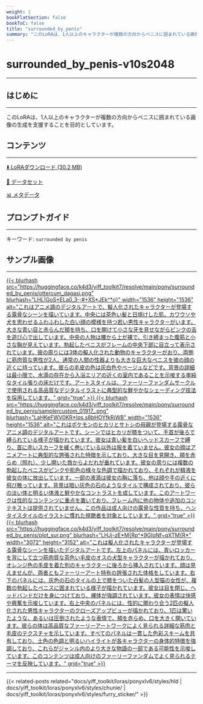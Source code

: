 ```yaml
---
weight: 1
bookFlatSection: false
bookToC: false
title: "surrounded_by_penis"
summary: "このLoRAは、1人以上のキャラクターが複数の方向からペニスに囲まれている画像の生成を支援することを目的としています。"
---
```


<!--markdownlint-disable MD025 MD033 -->

# surrounded_by_penis-v10s2048

---

## はじめに

---

このLoRAは、1人以上のキャラクターが複数の方向からペニスに囲まれている画像の生成を支援することを目的としています。

## コンテンツ

---

[⬇️ LoRAダウンロード (30.2 MB)](https://huggingface.co/k4d3/yiff_toolkit7/resolve/main/pony/surrounded_by_penis/surrounded_by_penis-v10s2048.safetensors)

[📐 データセット](https://huggingface.co/datasets/k4d3/surrounded_by_penis)

[📊 メタデータ](https://huggingface.co/k4d3/yiff_toolkit7/resolve/main/pony/surrounded_by_penis/surrounded_by_penis-v10s2048.json)

## プロンプトガイド

---

キーワード: `surrounded by penis`

## サンプル画像

---

<div class="image-grid">
  <div class="image-grid-container">
    <a href="https://huggingface.co/k4d3/yiff_toolkit7/resolve/main/pony/surrounded_by_penis/ottercum_dagasi.png">
    {{< blurhash
      src="https://huggingface.co/k4d3/yiff_toolkit7/resolve/main/pony/surrounded_by_penis/ottercum_dagasi.png"
      blurhash="LHL|GoS+ELa0_3-;#+XS*JEk^*o}"
      width="1536"
      height="1536"
      alt="これはアニメ調のデジタルアートで、擬人化されたキャラクターが登場する露骨なシーンを描いています。中央には茶色い髪と日焼けした肌、カワウソや犬を思わせるふわふわした白い顔の模様を持つ若い男性キャラクターがいます。大きな青い目と赤らんだ頬を持ち、口を開けて小さな牙を見せながらピンクの舌を遊び心で出しています。中央の人物は腰から上が裸で、引き締まった腹筋と小さな胸が見えています。勃起したペニスがフレームの中央下部に目立って表示されています。彼の周りには3体の擬人化された動物のキャラクターがおり、両側に筋肉質な男性が2人、通常の人間の性器よりも大きな巨大なペニスを彼の顔の近くに持っています。彼らの毛皮の色は灰白色やベージュなどです。背景の詳細は最小限で、水滴の存在から入浴エリアの近くの室内であることを示唆する単純なタイル張りの床だけです。アートスタイルは、ファーリーファンダムサークルで使用される高品質なデジタルイラストに典型的な鮮やかなシェーディング技法を採用しています。"
      grid="true"
    >}}
    </a>
    <a href="https://huggingface.co/k4d3/yiff_toolkit7/resolve/main/pony/surrounded_by_penis/samplercustom_01917_.png">
    {{< blurhash
      src="https://huggingface.co/k4d3/yiff_toolkit7/resolve/main/pony/surrounded_by_penis/samplercustom_01917_.png"
      blurhash="LaHKeFWV0KR*Iqs.s8bHOYfkRiWB"
      width="1536"
      height="1536"
      alt="これはポケモンのヒカリとサトシの母親が登場する露骨なアニメ調のデジタルアートです。シーンではヒカリが膝をついて、手首が後ろで縛られている様子が描かれています。彼女は青い髪を白いヘッドスカーフで縛り、首に赤いスカーフを緩く巻いている以外は服を着ていません。彼女の顔はアニメアートに典型的な誇張された特徴を示しており、大きな目を見開き、頬を赤らめ（照れ）、少し開いた唇からよだれが垂れています。彼女の周りには複数の勃起したペニスがピンクや肌色の様々な色調で描かれており、それぞれが精液を彼女の体に放出しています。一部の液滴は彼女の胸に落ち、他は顔や手の近くに飛び散っています。背景は暗い灰色の石のようなタイルで構成されており、彼らの淡い体と明るい体液と鮮やかなコントラストを成しています。このアートワークは性的なコンテンツに重点を置いており、フレーム内に他の物体や追加のコンテキストは提供されていません。この作品は成人向けの露骨な性質を持ち、ヘンタイスタイルのイラストに慣れた視聴者を対象としています。"
      grid="true"
    >}}
    </a>
  </div>
</div>

<div class="image-grid">
  <div class="image-grid-container">
    <a href="https://huggingface.co/k4d3/yiff_toolkit7/resolve/main/pony/surrounded_by_penis/plot_sur.png">
    {{< blurhash
      src="https://huggingface.co/k4d3/yiff_toolkit7/resolve/main/pony/surrounded_by_penis/plot_sur.png"
      blurhash="LHJj-zE*M{Rp^*9GIoNf~qXTM{R*"
      width="3072"
      height="3152"
      alt="これは擬人化されたキャラクターが登場する露骨なシーンを描いたデジタルアートです。左上のパネルには、青いロッカーを背にして立つ筋肉質な茶色い毛皮のオスの犬型キャラクターが描かれており、オレンジ色の毛皮を着た別のキャラクターに後ろから挿入されています。顔は見えませんが、両者ともファーリーアート特有の誇張された体格をしています。右下のパネルには、灰色の石のタイルの上で膝をついた白髪の人型猫の女性が、複数の勃起したペニスに囲まれている様子が描かれています。彼女は目を閉じ、ヘッドバンドだけを身につけており、裸体が強調されています。彼女の表情は快感や興奮を示唆しています。右上中央のパネルには、性的に関わり合う2匹の擬人化された男性キャラクターのクローズアップビューが描かれており、1匹は驚いたような、あるいは圧倒されたような表情で、頬を赤らめ、口を大きく開いています。彼らの体は高品質なファーリーアートワークによく見られる詳細な筋肉と毛皮のテクスチャを示しています。すべてのパネルは一貫した色彩スキームを共有しており、土色の色調と明るいハイライトが各キャラクターの身体的特徴を強調しており、これらがジャンル内のより大きな物語の一部である可能性を示唆しています。このコンテンツは成人向けのファーリーファンダムでよく見られるテーマを反映しています。"
      grid="true"
    >}}
    </a>
  </div>
</div>

---

<!--
HUGO_SEARCH_EXCLUDE_START
-->
{{< related-posts related="docs/yiff_toolkit/loras/ponyxlv6/styles/hld | docs/yiff_toolkit/loras/ponyxlv6/styles/chunie/ | docs/yiff_toolkit/loras/ponyxlv6/styles/furry_sticker/" >}}
<!--
HUGO_SEARCH_EXCLUDE_END
-->
